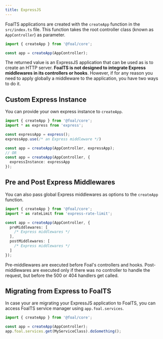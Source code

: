 ```yaml
---
title: ExpressJS
---
```


FoalTS applications are created with the `createApp` function in the `src/index.ts` file. This function takes the root controller class (known as `AppController`) as parameter.

```typescript
import { createApp } from '@foal/core';

const app = createApp(AppController);
```

The returned value is an ExpressJS application that can be used as is to create an HTTP server. **FoalTS is not designed to integrate Express middlewares in its controllers or hooks**. However, if for any reason you need to apply globally a middleware to the application, you have two ways to do it.

## Custom Express Instance

You can provide your own express instance to `createApp`.

```typescript
import { createApp } from '@foal/core';
import * as express from 'express';

const expressApp = express();
expressApp.use(/* an Express middleware */)

const app = createApp(AppController, expressApp);
// OR
const app = createApp(AppController, {
  expressInstance: expressApp
});

```

## Pre and Post Express Middlewares

You can also pass global Express middlewares as options to the `createApp` function.

```typescript
import { createApp } from '@foal/core';
import * as rateLimit from 'express-rate-limit';

const app = createApp(AppController, {
  preMiddlewares: [
    /* Express middlewares */
  ],
  postMiddlewares: [
    /* Express middlewares */
  ]
});
```

Pre-middlewares are executed before Foal's controllers and hooks. Post-middlewares are executed only if there was no controller to handle the request, but before the 500 or 404 handlers get called.

## Migrating from Express to FoalTS

In case your are migrating your ExpressJS application to FoalTS, you can access FoalTS service manager using `app.foal.services`.

```typescript
import { createApp } from '@foal/core';

const app = createApp(AppController);
app.foal.services.get(MyServiceClass).doSomething();
```
